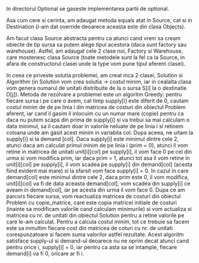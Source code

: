 In directorul Optional se gaseste implementarea partii de optional.

Asa cum cere si cerinta, am adaugat metoda equals atat in Source, cat si in Destination (i-am dat override deoarece aceasta este din clasa Objects).

Am facut clasa Source abstracta pentru ca atunci cand vrem sa cream obiecte de tip sursa sa putem alege tipul acestora (daca sunt factory sau warehouse).
Astfel, am adaugat cele 2 clase noi, Factory si Warehouse, care mostenesc clasa Source (toate metodele sunt la fel ca la Source, in afara de constructorul clasei unde la type
vom pune tipul aferent clasei).

In ceea ce priveste solutia problemei, am creat inca 2 clasei, Solution si Algorithm (in Solution vom crea solutia -> costul minim, iar in cealalta clasa vom genera numarul 
de unitati distribuite de la o sursa S[i] la o destinatie D[j]). Metoda de rezolvare a problemei este un algoritm Greedy: pentru fiecare sursa i pe care o avem, cat timp 
supply[i] este diferit de 0, cautam costul minim de de pe linia i din matricea de costuri din obiectul Problem aferent, iar cand il gasim il inlocuim cu un numar mare (copie)
pentru ca daca nu putem scapa din prima de supply[i] si va trebui sa mai calculam o data minimul, sa il cautam doar in valorile neluate de pe linia i si retinem coloana unde
am gasit acest minim in variabila col. Dupa aceea, ne uitam la supply[i] si la demand [col]. Daca supply[i] este minimul dintre cele 2, atunci daca am calculat primul minim
de pe linia i (prim = 0), atunci il vom retine in matricea de unitati unit[i][col] pe supply[i], il vom face 0 pe cel din urma si vom modifica prim, iar daca prim = 1, atunci tot 
asa il vom retine in unit[i][col] pe supply[i], il vom scadea pe supply[i] din demand[col] (acesta fiind evident mai mare) si la sfarsit vom face supply[i] = 0. In cazul in care
demand[col] este minimul dintre cele 2, daca prim este 0, il vom modifica, unit[i][col] va fi de data aceasta demand[col], vom scadea din supply[i] ce aveam in demand[col], iar
pe acesta din urma il vom face 0. Dupa ce am parcurs fiecare sursa, vom reactualiza matricea de costuri din obiectul Problem cu copie_matrice, care este copia matricei initiale 
de costuri (inainte sa modificam valorile cand calculam minimurile) si vom actualiza si matricea cu nr. de unitati din obiectul Solution pentru a retine valorile pe care le-am 
calculat. Pentru a calcula costul minim, tot ce trebuie sa facem este sa inmultim fiecare cost din matricea de coturi cu nr. de unitati corespunzatoare si facem suma valorilor 
astfel rezultate. Acest algoritm satisface supply-ul si demand-ul deoarece nu ne oprim decat atunci cand pentru orice i, supply[i] = 0, iar pentru ca asta sa se intample,
fiecare demand[i] va fi 0, oricare ar fi i.
